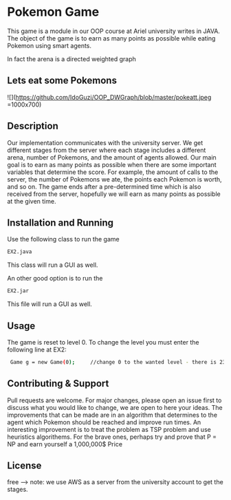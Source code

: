 # Pokemon Game

This game is a module in our OOP course at Ariel university writes in JAVA.
The object of the game is to earn as many points as possible while eating Pokemon using smart agents.

In fact the arena is a directed weighted graph

## Lets eat some Pokemons
![](https://github.com/IdoGuzi/OOP_DWGraph/blob/master/pokeatt.jpeg =1000x700)

## Description

Our implementation communicates with the university server. We get different stages from the server where each stage includes a different arena, number of Pokemons, and the amount of agents allowed. Our main goal is to earn as many points as possible when there are some important variables that determine the score. For example, the amount of calls to the server, the number of Pokemons we ate, the points each Pokemon is worth, and so on. The game ends after a pre-determined time which is also received from the server, hopefully we will earn as many points as possible at the given time.

## Installation and Running

Use the following class to run the game 


```bash
EX2.java
```
This class will run a GUI as well.

An other good option is to run the  
```bash
EX2.jar
```
This file will run a GUI as well.


## Usage
The game is reset to level 0. To change the level you must enter the following line at EX2:

```bash
 Game g = new Game(0);     //change 0 to the wanted level - there is 23 levels
```

## Contributing & Support
Pull requests are welcome. For major changes, please open an issue first to discuss what you would like to change, we are open to here your ideas. The improvements that can be made are in an algorithm that determines to the agent which Pokemon should be reached and improve run times. 
An interesting improvement is to treat the problem as TSP problem and use heuristics algorithems.
For the brave ones, perhaps try and prove that P = NP and earn yourself a 1,000,000$ Price
## License
free  --> note: we use AWS as a server from the university account to get the stages.
